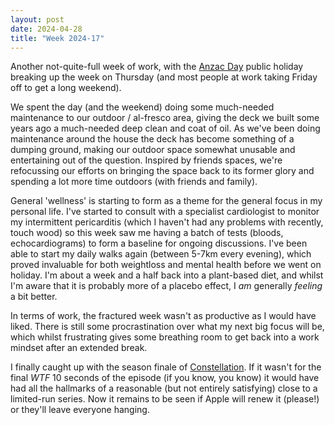 ```yaml
---
layout: post
date: 2024-04-28
title: "Week 2024-17"
---
```

Another not-quite-full week of work, with the [Anzac Day](https://en.wikipedia.org/wiki/Anzac_Day) public holiday breaking up the week on Thursday (and most people at work taking Friday off to get a long weekend).

We spent the day (and the weekend) doing some much-needed maintenance to our outdoor / al-fresco area, giving the deck we built some years ago a much-needed deep clean and coat of oil. As we've been doing maintenance around the house the deck has become something of a dumping ground, making our outdoor space somewhat unusable and entertaining out of the question. Inspired by friends spaces, we're refocussing our efforts on bringing the space back to its former glory and spending a lot more time outdoors (with friends and family).

General 'wellness' is starting to form as a theme for the general focus in my personal life. I've started to consult with a specialist cardiologist to monitor my intermittent pericarditis (which I haven't had any problems with recently, touch wood) so this week saw me having a batch of tests (bloods, echocardiograms) to form a baseline for ongoing discussions. I've been able to start my daily walks again (between 5-7km every evening), which proved invaluable for both weightloss and mental health before we went on holiday. I'm about a week and a half back into a plant-based diet, and whilst I'm aware that it is probably more of a placebo effect, I _am_ generally _feeling_ a bit better.

In terms of work, the fractured week wasn't as productive as I would have liked. There is still some procrastination over what my next big focus will be, which whilst frustrating gives some breathing room to get back into a work mindset after an extended break.

I finally caught up with the season finale of [Constellation](https://thetvdb.com/series/constellation). If it wasn't for the final _WTF_ 10 seconds of the episode (if you know, you know) it would have had all the hallmarks of a reasonable (but not entirely satisfying) close to a limited-run series. Now it remains to be seen if Apple will renew it (please!) or they'll leave everyone hanging.
